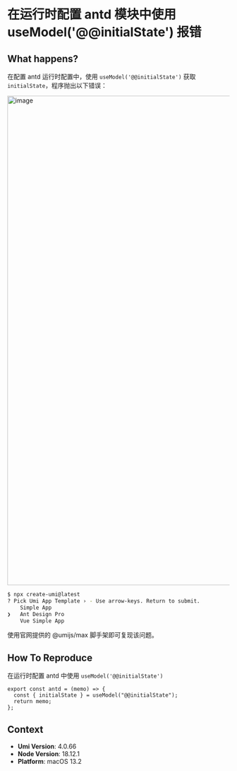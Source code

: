 # 在运行时配置 antd 模块中使用 useModel('@@initialState') 报错

<!--
感谢您向我们反馈问题，为了高效的解决问题，我们期望你能提供以下信息：
-->

## What happens?

在配置 antd 运行时配置中，使用 `useModel('@@initialState')` 获取 `initialState`，程序抛出以下错误：

<img width="1107" alt="image" src="https://user-images.githubusercontent.com/20694238/234333468-b1bfc70f-7ef4-4296-adf6-1d99f6aa3e10.png">

```sh
$ npx create-umi@latest
? Pick Umi App Template › - Use arrow-keys. Return to submit.
    Simple App
❯   Ant Design Pro
    Vue Simple App
```

使用官网提供的 @umijs/max 脚手架即可复现该问题。

## How To Reproduce

在运行时配置 antd 中使用 `useModel('@@initialState')`

```tsx
export const antd = (memo) => {
  const { initialState } = useModel("@@initialState");
  return memo;
};
```

## Context

- **Umi Version**: 4.0.66
- **Node Version**: 18.12.1
- **Platform**: macOS 13.2
